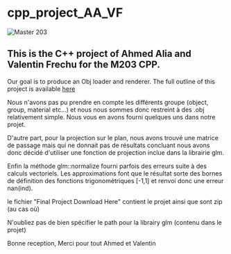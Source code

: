 # cpp_project_AA_VF
![Master 203](http://www.antadis.com/images/stories/references/master-203.jpg)
## This is the C++ project of Ahmed Alia and Valentin Frechu for the M203 CPP.
Our goal is to produce an Obj loader and renderer.
The full outline of this project is available [here](https://github.com/kbok/203-finals/blob/master/obj.md "Github")


Nous n'avons pas pu prendre en compte les différents groupe (object, group, material etc...) et nous nous sommes donc restreint à des .obj relativement simple. Nous vous en avons fourni quelques uns dans notre projet.

D'autre part, pour la projection sur le plan, nous avons trouvé une matrice de passage mais qui ne donnait pas de résultats concluant nous avons donc décidé d'utiliser une fonction de projection inclue dans la librairie glm.

Enfin la méthode glm::normalize fourni parfois des erreurs suite à des calculs vectoriels. Les approximations font que le résultat sorte des bornes de définition des fonctions trigonométriques [-1,1] et renvoi donc une erreur nan(ind).

le fichier "Final Project Download Here" contient le projet ainsi que sont zip (au cas où)

N'oubliez pas de bien spécifier le path pour la librairy glm (contenu dans le projet)

Bonne reception, 
Merci pour tout Ahmed et Valentin